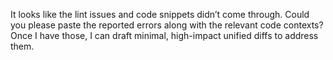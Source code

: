 It looks like the lint issues and code snippets didn’t come through. Could you please paste the reported errors along with the relevant code contexts? Once I have those, I can draft minimal, high-impact unified diffs to address them.